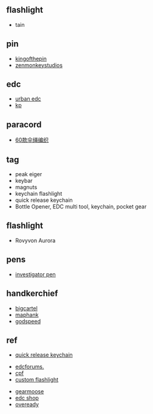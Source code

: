 
## flashlight

+ tain

## pin

+ [kingofthepin](https://kingofthepin.com/)
+ [zenmonkeystudios](https://www.zenmonkeystudios.com/collections/all)

## edc
+ [urban edc](https://urbanedcsupply.com/collections/all-available)
+ [kp](https://segmentfault.com/a/1190000015140923)


## paracord
+ [60款伞绳编织](http://www.360doc.com/content/16/1229/01/16156855_618553052.shtml)


## tag

+ peak eiger
+ keybar
+ magnuts
+ keychain flashlight
+ quick release keychain
+ Bottle Opener, EDC multi tool, keychain, pocket gear 

## flashlight

+ Rovyvon Aurora 

## pens

+ [investigator pen](https://www.rickhindererknives.com/product-category/rick-hinderer-pens/rick-hinderer-investigator-pens/)

## handkerchief

+ [bigcartel](https://hanksbyhank.bigcartel.com/category/edc-hanks)
+ [maphank](https://www.imgrum.pw/tag/maphank)
+ [godspeed](http://www.godspeedtactical.com/gjsveh8lj6im0bfu9h6p4j1rhoots0)

## ref
+ [quick release keychain](https://www.bestreviews.guide/detachable-key-rings)
<!-- forums -->
+ [edcforums.](https://www.edcforums.com/forums/keychain-tools.81/)
+ [cpf](http://www.candlepowerforums.com)
+ [custom flashlight](http://www.candlepowerforums.com/vb/forumdisplay.php?136-WTS-Custom-Titanium-amp-Exotic-Metals-Flashlights)
<!-- sites -->
+ [gearmoose](https://gearmoose.com)
+ [edc shop](https://www.optiongray.com/flashlights/)
+ [oveready](https://www.oveready.com)